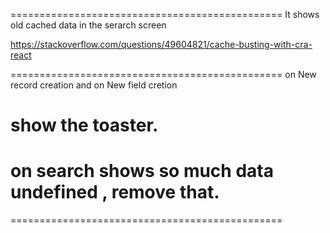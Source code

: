 ===============================================
It shows old cached data in the serarch screen 

https://stackoverflow.com/questions/49604821/cache-busting-with-cra-react

===============================================
on New record creation 
and on New field cretion 

show the toaster. 
===============================================
on search shows so much data undefined , remove that. 
===============================================
===============================================
